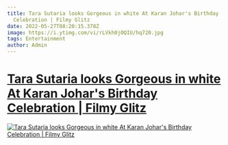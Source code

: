 ```yaml
---
title: Tara Sutaria looks Gorgeous in white At Karan Johar's Birthday
  Celebration | Filmy Glitz
date: 2022-05-27T08:20:15.378Z
image: https://i.ytimg.com/vi/rLVkh0jOQIU/hq720.jpg
tags: Entertainment
author: Admin
---
```

# [Tara Sutaria looks Gorgeous in white At Karan Johar's Birthday Celebration | Filmy Glitz](https://dailynewz.xyz/video.php?v=rLVkh0jOQIU&t=Tara%20Sutaria%20looks%20Gorgeous%20in%20white%20At%20Karan%20Johar%27s%20Birthday%20Celebration%20|%20Filmy%20Glitz)

[![Tara Sutaria looks Gorgeous in white At Karan Johar's Birthday Celebration | Filmy Glitz](https://i.ytimg.com/vi/rLVkh0jOQIU/hq720.jpg)](https://dailynewz.xyz/video.php?v=rLVkh0jOQIU&t=Tara%20Sutaria%20looks%20Gorgeous%20in%20white%20At%20Karan%20Johar%27s%20Birthday%20Celebration%20|%20Filmy%20Glitz)
